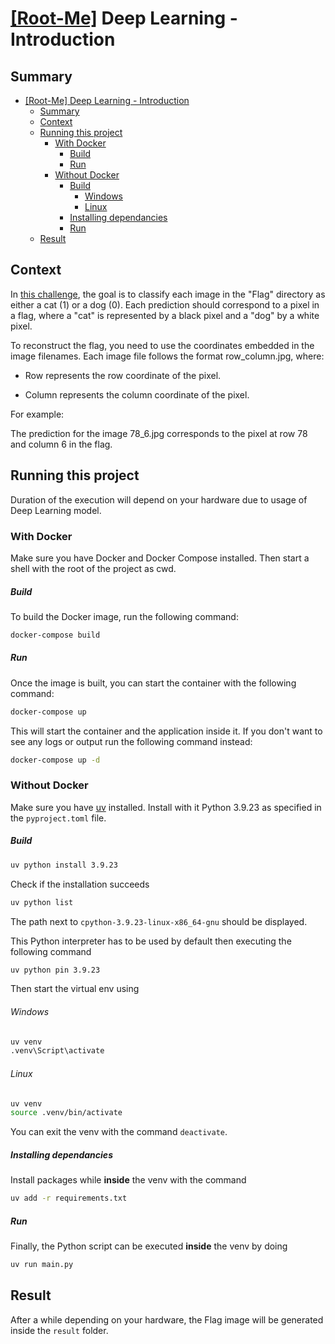 # [[Root-Me]](https://www.root-me.org/) Deep Learning - Introduction

## Summary

- [\[Root-Me\] Deep Learning - Introduction](#root-me-deep-learning---introduction)
  - [Summary](#summary)
  - [Context](#context)
  - [Running this project](#running-this-project)
    - [With Docker](#with-docker)
        - [Build](#build)
        - [Run](#run)
    - [Without Docker](#without-docker)
        - [Build](#build-1)
          - [Windows](#windows)
          - [Linux](#linux)
        - [Installing dependancies](#installing-dependancies)
        - [Run](#run-1)
  - [Result](#result)


## Context

In [this challenge](https://www.root-me.org/en/Challenges/Programming/Deep-Learning-Introduction), the goal is to classify each image in the "Flag" directory as either a cat (1) or a dog (0). Each prediction should correspond to a pixel in a flag, where a "cat" is represented by a black pixel and a "dog" by a white pixel.

To reconstruct the flag, you need to use the coordinates embedded in the image filenames. Each image file follows the format row_column.jpg, where:

- Row represents the row coordinate of the pixel.

- Column represents the column coordinate of the pixel.

For example:

The prediction for the image 78_6.jpg corresponds to the pixel at row 78 and column 6 in the flag.

## Running this project

Duration of the execution will depend on your hardware due to usage of Deep Learning model.

### With Docker

Make sure you have Docker and Docker Compose installed. Then start a shell with the root of the project as cwd.

##### Build

To build the Docker image, run the following command:

```bash
docker-compose build
```

##### Run

Once the image is built, you can start the container with the following command:

```bash
docker-compose up
```

This will start the container and the application inside it. If you don't want to see any logs or output run the following command instead:

```bash
docker-compose up -d
```

### Without Docker

Make sure you have [uv](https://github.com/astral-sh/uv) installed. Install with it Python 3.9.23 as specified in the `pyproject.toml` file.

##### Build

```bash
uv python install 3.9.23
```

Check if the installation succeeds

```bash
uv python list
```

The path next to `cpython-3.9.23-linux-x86_64-gnu` should be displayed.

This Python interpreter has to be used by default then executing the following command

```bash
uv python pin 3.9.23
```

Then start the virtual env using

###### Windows
```bash
uv venv
.venv\Script\activate
```

###### Linux
```bash
uv venv
source .venv/bin/activate
```
You can exit the venv with the command `deactivate`.

##### Installing dependancies

Install packages while **inside** the venv with the command 
```bash
uv add -r requirements.txt
```

##### Run

Finally, the Python script can be executed **inside** the venv by doing

```bash
uv run main.py
```

## Result

After a while depending on your hardware, the Flag image will be generated inside the `result` folder.